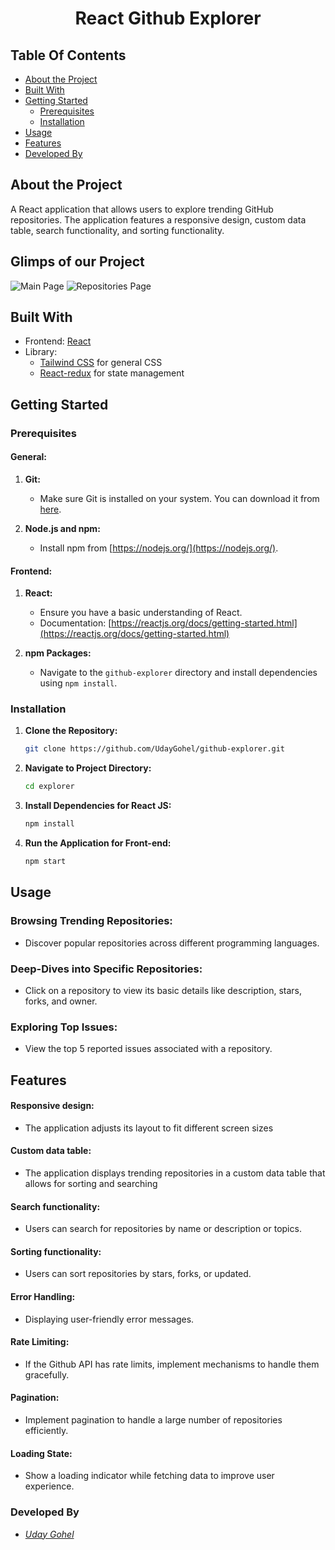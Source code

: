 <p align="center">
  <h1 align="center">React Github Explorer</h1>
</p>


## Table Of Contents

- [About the Project](#about-the-project)
- [Built With](#built-with)
- [Getting Started](#getting-started)
  - [Prerequisites](#prerequisites)
  - [Installation](#installation)
- [Usage](#usage)
- [Features](#features)
- [Developed By](#developed-by)


## About the Project
A React application that allows users to explore trending GitHub repositories. The application features a responsive design, custom data table, search functionality, and sorting functionality.


## Glimps of our Project
![Main Page](https://github.com/UdayGohel/explorer/assets/114012274/1cc6feb3-5043-4e5b-afad-e973bfb3cf4d)
![Repositories Page](https://github.com/UdayGohel/explorer/assets/114012274/cdb0d56f-460c-4d8a-b98e-832ca6853f60)


## Built With

- Frontend: [React](https://reactjs.org/)
- Library:
  - [Tailwind CSS](https://tailwindcss.com/) for general CSS
  - [React-redux](https://react-redux.js.org/) for state management

## Getting Started

### Prerequisites

#### General:

1. **Git:**
   - Make sure Git is installed on your system. You can download it from [here](https://git-scm.com/).

2. **Node.js and npm:**
   - Install npm from [https://nodejs.org/](https://nodejs.org/).
   

#### Frontend:

1. **React:**
   - Ensure you have a basic understanding of React.
   - Documentation: [https://reactjs.org/docs/getting-started.html](https://reactjs.org/docs/getting-started.html)

2. **npm Packages:**
   - Navigate to the `github-explorer` directory and install dependencies using `npm install`.

### Installation
1. **Clone the Repository:**

    ```bash
    git clone https://github.com/UdayGohel/github-explorer.git
    ```
2. **Navigate to Project Directory:**

    ```bash
    cd explorer
    ```
3. **Install Dependencies for React JS:**

    ```bash
    npm install
    ```

4. **Run the Application for Front-end:**

    ```bash
    npm start
    ```

## Usage

### Browsing Trending Repositories:

- Discover popular repositories across different programming languages.
### Deep-Dives into Specific Repositories:

- Click on a repository to view its basic details like description, stars, forks, and owner.
### Exploring Top Issues:

- View the top 5 reported issues associated with a repository.

## Features

#### Responsive design:

- The application adjusts its layout to fit different screen sizes
#### Custom data table:

- The application displays trending repositories in a custom data table that allows for sorting and searching
#### Search functionality: 

- Users can search for repositories by name or description or topics.
#### Sorting functionality:

- Users can sort repositories by stars, forks, or updated.
#### Error Handling:

- Displaying user-friendly error messages.
#### Rate Limiting:

- If the Github API has rate limits, implement mechanisms to handle them gracefully.
#### Pagination: 

- Implement pagination to handle a large number of repositories efficiently.
#### Loading State: 

- Show a loading indicator while fetching data to improve user experience.

### Developed By
- [_Uday Gohel_](https://github.com/UdayGohel)
